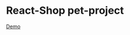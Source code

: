 # React-Shop pet-project

[Demo](https://vk.com/away.php?utf=1&to=https%3A%2F%2Fmixael404.github.io%2Ffortnite_shop%2F)
